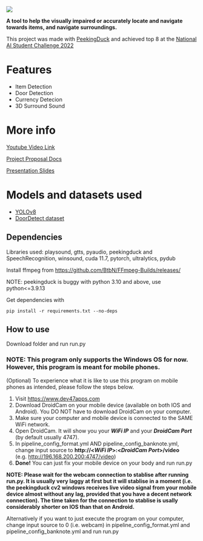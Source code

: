 <img src="https://lh4.googleusercontent.com/V-6OoK7yo2J-VMXkTOWCntp8h_y8MXOdIhbgHS__bb21mAu7RO7ikYJLFB6eQU0j79M=w2400" data-canonical-src="https://lh4.googleusercontent.com/V-6OoK7yo2J-VMXkTOWCntp8h_y8MXOdIhbgHS__bb21mAu7RO7ikYJLFB6eQU0j79M=w2400"/>

**A tool to help the visually impaired or accurately locate and navigate towards items, and navigate surroundings.**

This project was made with [PeekingDuck](https://github.com/aisingapore/PeekingDuck) and achieved top 8 at the [National AI Student Challenge 2022](https://learn.aisingapore.org/national-ai-student-challenge-2022/)

# Features
 - Item Detection
 - Door Detection
 - Currency Detecion
 - 3D Surround Sound
 
# More info
[Youtube Video Link](https://youtu.be/dM9HiL169Ts)

[Project Proposal Docs](https://drive.google.com/file/d/1EVDFVZjpRslW4Aq669ZsxmdjW251BT0F/view?usp=sharing)

[Presentation Slides](https://docs.google.com/presentation/d/1ZWp2fdp2VQHpYRI-V2839Wg3ltqyxYBvUTPefOD4YRE/edit?usp=sharing)

# Models and datasets used
  - [YOLOv8](https://github.com/ultralytics/ultralytics)
  - [DoorDetect dataset](https://github.com/MiguelARD/DoorDetect-Dataset)

## Dependencies
Libraries used: playsound, gtts, pyaudio, peekingduck and SpeechRecognition, winsound, cuda 11.7, pytorch, ultralytics, pydub

Install ffmpeg from https://github.com/BtbN/FFmpeg-Builds/releases/

NOTE: peekingduck is buggy with python 3.10 and above, use python<=3.9.13

Get dependencies with
```
pip install -r requirements.txt --no-deps
```


## How to use
Download folder and run run.py

### NOTE: This program only supports the Windows OS for now. However, this program is meant for mobile phones. 
(Optional) To experience what it is like to use this program on mobile phones as intended, please follow the steps below.
1. Visit https://www.dev47apps.com
2. Download DroidCam on your mobile device (available on both IOS and Android). You DO NOT have to download DroidCam on your computer.
3. Make sure your computer and mobile device is connected to the SAME WiFi network.
4. Open DroidCam. It will show you your ***WiFi IP*** and your ***DroidCam Port*** (by default usually 4747).
5. In pipeline_config_format.yml AND pipeline_config_banknote.yml, change input source to **http://<***WiFi IP***>:<***DroidCam Port***>/video**  
(e.g. http://196.168.200.200:4747/video)
6. **Done!** You can just fix your mobile device on your body and run run.py

**NOTE: Please wait for the webcam connection to stablise after running run.py. It is usually very laggy at first but it will stablise in a moment (i.e. the peekingduck cv2 windows receives live video signal from your mobile device almost without any lag, provided that you have a decent network connection). The time taken for the connection to stablise is usally considerably shorter on IOS than that on Android.**

Alternatively if you want to just execute the program on your computer, change input source to 0 (i.e. webcam) in pipeline_config_format.yml and pipeline_config_banknote.yml and run run.py
